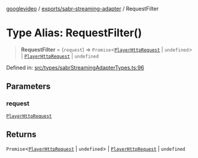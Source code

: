 [googlevideo](../../../README.md) / [exports/sabr-streaming-adapter](../README.md) / RequestFilter

# Type Alias: RequestFilter()

> **RequestFilter** = (`request`) => `Promise`\<[`PlayerHttpRequest`](../interfaces/PlayerHttpRequest.md) \| `undefined`\> \| [`PlayerHttpRequest`](../interfaces/PlayerHttpRequest.md) \| `undefined`

Defined in: [src/types/sabrStreamingAdapterTypes.ts:96](https://github.com/LuanRT/googlevideo/blob/d9eb9db82e3516a9a277a77a3d25342e9c5bf127/src/types/sabrStreamingAdapterTypes.ts#L96)

## Parameters

### request

[`PlayerHttpRequest`](../interfaces/PlayerHttpRequest.md)

## Returns

`Promise`\<[`PlayerHttpRequest`](../interfaces/PlayerHttpRequest.md) \| `undefined`\> \| [`PlayerHttpRequest`](../interfaces/PlayerHttpRequest.md) \| `undefined`
